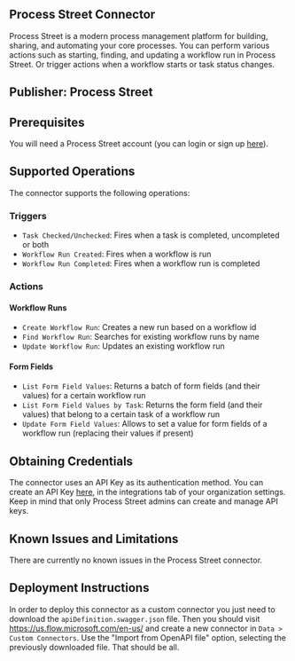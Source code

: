 ## Process Street Connector
Process Street is a modern process management platform for building, sharing, and automating your core processes. 
You can perform various actions such as starting, finding, and updating a workflow run in Process Street. 
Or trigger actions when a workflow starts or task status changes.

## Publisher: Process Street

## Prerequisites
You will need a Process Street account (you can login or sign up [here](https://app.process.st/login)).

## Supported Operations

The connector supports the following operations:

### Triggers

* `Task Checked/Unchecked`: Fires when a task is completed, uncompleted or both
* `Workflow Run Created`: Fires when a workflow is run
* `Workflow Run Completed`: Fires when a workflow run is completed

### Actions

#### Workflow Runs

* `Create Workflow Run`: Creates a new run based on a workflow id
* `Find Workflow Run`: Searches for existing workflow runs by name
* `Update Workflow Run`: Updates an existing workflow run

#### Form Fields

* `List Form Field Values`: Returns a batch of form fields (and their values) for a certain workflow run
* `List Form Field Values by Task`: Returns the form field (and their values) that belong to a certain task of a workflow run
* `Update Form Field Values`: Allows to set a value for form fields of a workflow run (replacing their values if present)

## Obtaining Credentials
The connector uses an API Key as its authentication method.
You can create an API Key [here](https://app.process.st/organizations/manage/integrations),
in the integrations tab of your organization settings. Keep in mind that only Process Street admins can create and manage API keys.

## Known Issues and Limitations
There are currently no known issues in the Process Street connector.

## Deployment Instructions
In order to deploy this connector as a custom connector you just need
to download the `apiDefinition.swagger.json` file. Then you should visit https://us.flow.microsoft.com/en-us/ and create
a new connector in `Data > Custom Connectors`. Use the "Import from OpenAPI file" option,
selecting the previously downloaded file. That should be all.
